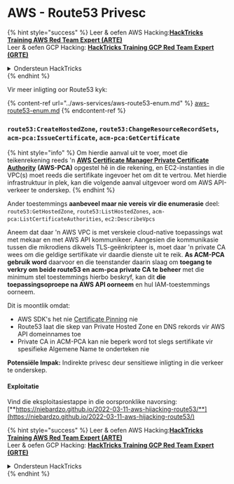 # AWS - Route53 Privesc

{% hint style="success" %}
Leer & oefen AWS Hacking:<img src="../../../.gitbook/assets/image (1).png" alt="" data-size="line">[**HackTricks Training AWS Red Team Expert (ARTE)**](https://training.hacktricks.xyz/courses/arte)<img src="../../../.gitbook/assets/image (1).png" alt="" data-size="line">\
Leer & oefen GCP Hacking: <img src="../../../.gitbook/assets/image (2).png" alt="" data-size="line">[**HackTricks Training GCP Red Team Expert (GRTE)**<img src="../../../.gitbook/assets/image (2).png" alt="" data-size="line">](https://training.hacktricks.xyz/courses/grte)

<details>

<summary>Ondersteun HackTricks</summary>

* Kyk na die [**subskripsie planne**](https://github.com/sponsors/carlospolop)!
* **Sluit aan by die** 💬 [**Discord groep**](https://discord.gg/hRep4RUj7f) of die [**telegram groep**](https://t.me/peass) of **volg** ons op **Twitter** 🐦 [**@hacktricks\_live**](https://twitter.com/hacktricks\_live)**.**
* **Deel hacking truuks deur PRs in te dien na die** [**HackTricks**](https://github.com/carlospolop/hacktricks) en [**HackTricks Cloud**](https://github.com/carlospolop/hacktricks-cloud) github repos.

</details>
{% endhint %}

Vir meer inligting oor Route53 kyk:

{% content-ref url="../aws-services/aws-route53-enum.md" %}
[aws-route53-enum.md](../aws-services/aws-route53-enum.md)
{% endcontent-ref %}

### `route53:CreateHostedZone`, `route53:ChangeResourceRecordSets`, `acm-pca:IssueCertificate`, `acm-pca:GetCertificate`

{% hint style="info" %}
Om hierdie aanval uit te voer, moet die teikenrekening reeds 'n [**AWS Certificate Manager Private Certificate Authority**](https://aws.amazon.com/certificate-manager/private-certificate-authority/) **(AWS-PCA)** opgestel hê in die rekening, en EC2-instanties in die VPC(s) moet reeds die sertifikate ingevoer het om dit te vertrou. Met hierdie infrastruktuur in plek, kan die volgende aanval uitgevoer word om AWS API-verkeer te onderskep.
{% endhint %}

Ander toestemmings **aanbeveel maar nie vereis vir die enumerasie** deel: `route53:GetHostedZone`, `route53:ListHostedZones`, `acm-pca:ListCertificateAuthorities`, `ec2:DescribeVpcs`

Aneem dat daar 'n AWS VPC is met verskeie cloud-native toepassings wat met mekaar en met AWS API kommunikeer. Aangesien die kommunikasie tussen die mikrodiens dikwels TLS-geënkripteer is, moet daar 'n private CA wees om die geldige sertifikate vir daardie dienste uit te reik. **As ACM-PCA gebruik word** daarvoor en die teenstander daarin slaag om **toegang te verkry om beide route53 en acm-pca private CA te beheer** met die minimum stel toestemmings hierbo beskryf, kan dit **die toepassingsoproepe na AWS API oorneem** en hul IAM-toestemmings oorneem.

Dit is moontlik omdat:

* AWS SDK's het nie [Certificate Pinning](https://www.digicert.com/blog/certificate-pinning-what-is-certificate-pinning) nie
* Route53 laat die skep van Private Hosted Zone en DNS rekords vir AWS API domeinnames toe
* Private CA in ACM-PCA kan nie beperk word tot slegs sertifikate vir spesifieke Algemene Name te onderteken nie

**Potensiële Impak:** Indirekte privesc deur sensitiewe inligting in die verkeer te onderskep.

#### Exploitatie <a href="#discovery" id="discovery"></a>

Vind die eksploitasiestappe in die oorspronklike navorsing: [**https://niebardzo.github.io/2022-03-11-aws-hijacking-route53/**](https://niebardzo.github.io/2022-03-11-aws-hijacking-route53/)

{% hint style="success" %}
Leer & oefen AWS Hacking:<img src="../../../.gitbook/assets/image (1).png" alt="" data-size="line">[**HackTricks Training AWS Red Team Expert (ARTE)**](https://training.hacktricks.xyz/courses/arte)<img src="../../../.gitbook/assets/image (1).png" alt="" data-size="line">\
Leer & oefen GCP Hacking: <img src="../../../.gitbook/assets/image (2).png" alt="" data-size="line">[**HackTricks Training GCP Red Team Expert (GRTE)**<img src="../../../.gitbook/assets/image (2).png" alt="" data-size="line">](https://training.hacktricks.xyz/courses/grte)

<details>

<summary>Ondersteun HackTricks</summary>

* Kyk na die [**subskripsie planne**](https://github.com/sponsors/carlospolop)!
* **Sluit aan by die** 💬 [**Discord groep**](https://discord.gg/hRep4RUj7f) of die [**telegram groep**](https://t.me/peass) of **volg** ons op **Twitter** 🐦 [**@hacktricks\_live**](https://twitter.com/hacktricks\_live)**.**
* **Deel hacking truuks deur PRs in te dien na die** [**HackTricks**](https://github.com/carlospolop/hacktricks) en [**HackTricks Cloud**](https://github.com/carlospolop/hacktricks-cloud) github repos.

</details>
{% endhint %}
